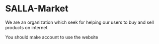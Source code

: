 # SALLA-Market

We are an organization which seek for helping our users to buy and sell products on internet

You should make account to use the website
